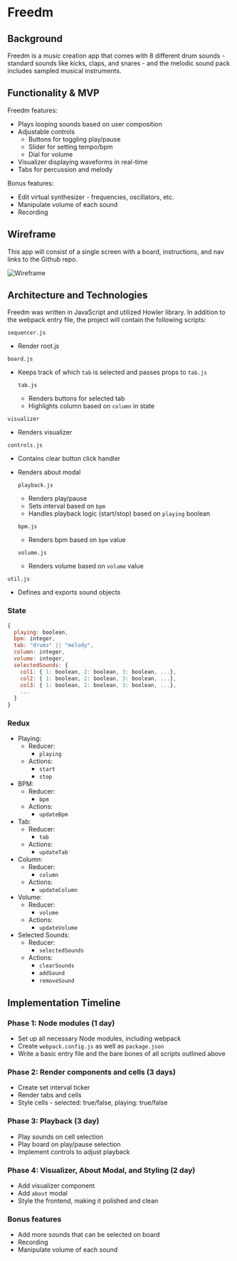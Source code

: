 # Freedm

## Background

Freedm is a music creation app that comes with 8 different drum sounds - standard sounds like kicks, claps, and snares - and the melodic sound pack includes sampled musical instruments.

## Functionality & MVP

Freedm features:

- Plays looping sounds based on user composition
- Adjustable controls
  - Buttons for toggling play/pause
  - Slider for setting tempo/bpm
  - Dial for volume
- Visualizer displaying waveforms in real-time
- Tabs for percussion and melody

Bonus features:

- Edit virtual synthesizer - frequencies, oscillators, etc.
- Manipulate volume of each sound
- Recording

## Wireframe

This app will consist of a single screen with a board, instructions, and nav links to the Github repo.

![Wireframe](https://github.com/kwokeric/sqncr/blob/master/assets/astrohop.png)

## Architecture and Technologies

Freedm was written in JavaScript and utilized Howler library. In addition to the webpack entry file, the project will contain the following scripts:

`sequencer.js`
- Render root.js

`board.js`
- Keeps track of which `tab` is selected and passes props to `tab.js`

  `tab.js`
  - Renders buttons for selected tab
  - Highlights column based on `column` in state

`visualizer`
- Renders visualizer

`controls.js`
- Contains clear button click handler
- Renders about modal

  `playback.js`
  - Renders play/pause
  - Sets interval based on `bpm`
  - Handles playback logic (start/stop) based on `playing` boolean

  `bpm.js`
  - Renders bpm based on `bpm` value

  `volume.js`
  - Renders volume based on `volume` value

`util.js`
- Defines and exports sound objects

### State

```javascript
{
  playing: boolean,
  bpm: integer,
  tab: "drums" || "melody",
  column: integer,
  volume: integer,
  selectedSounds: {
    col1: { 1: boolean, 2: boolean, 3: boolean, ...},
    col2: { 1: boolean, 2: boolean, 3: boolean, ...},
    col3: { 1: boolean, 2: boolean, 3: boolean, ...},
    ...
  }
}
```

### Redux

- Playing:
  - Reducer:
    - `playing`
  - Actions:
    - `start`
    - `stop`
- BPM:
  - Reducer:
    - `bpm`
  - Actions:
    - `updateBpm`
- Tab:
  - Reducer:
    - `tab`
  - Actions:
    - `updateTab`
- Column:
  - Reducer:
    - `column`
  - Actions:
    - `updateColumn`
- Volume:
  - Reducer:
    - `volume`
  - Actions:
    - `updateVolume`
- Selected Sounds:
  - Reducer:
    - `selectedSounds`
  - Actions:
    - `clearSounds`
    - `addSound`
    - `removeSound`

## Implementation Timeline

### Phase 1: Node modules (1 day)

- Set up all necessary Node modules, including webpack
- Create `webpack.config.js` as well as `package.json`
- Write a basic entry file and the bare bones of all scripts outlined above

### Phase 2: Render components and cells (3 days)

- Create set interval ticker
- Render tabs and cells
- Style cells - selected: true/false, playing: true/false

### Phase 3: Playback (3 day)

- Play sounds on cell selection
- Play board on play/pause selection
- Implement controls to adjust playback

### Phase 4: Visualizer, About Modal, and Styling (2 day)

- Add visualizer component
- Add `about` modal
- Style the frontend, making it polished and clean

### Bonus features

- Add more sounds that can be selected on board
- Recording
- Manipulate volume of each sound
